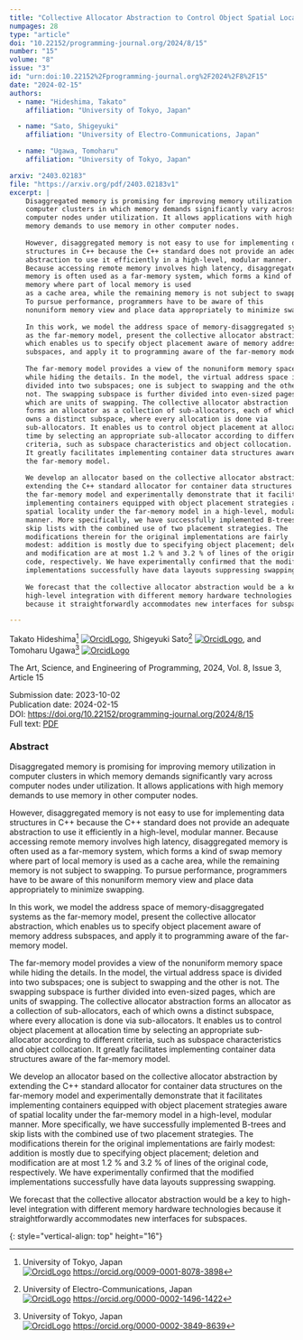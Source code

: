 ```yaml
---
title: "Collective Allocator Abstraction to Control Object Spatial Locality in C++"
numpages: 28
type: "article"
doi: "10.22152/programming-journal.org/2024/8/15"
number: "15"
volume: "8"
issue: "3"
id: "urn:doi:10.22152%2Fprogramming-journal.org%2F2024%2F8%2F15"
date: "2024-02-15"
authors: 
  - name: "Hideshima, Takato"
    affiliation: "University of Tokyo, Japan"

  - name: "Sato, Shigeyuki"
    affiliation: "University of Electro-Communications, Japan"

  - name: "Ugawa, Tomoharu"
    affiliation: "University of Tokyo, Japan"

arxiv: "2403.02183"
file: "https://arxiv.org/pdf/2403.02183v1"
excerpt: |
    Disaggregated memory is promising for improving memory utilization in
    computer clusters in which memory demands significantly vary across
    computer nodes under utilization. It allows applications with high
    memory demands to use memory in other computer nodes.
    
    However, disaggregated memory is not easy to use for implementing data
    structures in C++ because the C++ standard does not provide an adequate
    abstraction to use it efficiently in a high-level, modular manner.
    Because accessing remote memory involves high latency, disaggregated
    memory is often used as a far-memory system, which forms a kind of swap
    memory where part of local memory is used
    as a cache area, while the remaining memory is not subject to swapping.
    To pursue performance, programmers have to be aware of this
    nonuniform memory view and place data appropriately to minimize swapping.
    
    In this work, we model the address space of memory-disaggregated systems
    as the far-memory model, present the collective allocator abstraction,
    which enables us to specify object placement aware of memory address
    subspaces, and apply it to programming aware of the far-memory model.
    
    The far-memory model provides a view of the nonuniform memory space
    while hiding the details. In the model, the virtual address space is
    divided into two subspaces; one is subject to swapping and the other is
    not. The swapping subspace is further divided into even-sized pages,
    which are units of swapping. The collective allocator abstraction
    forms an allocator as a collection of sub-allocators, each of which
    owns a distinct subspace, where every allocation is done via
    sub-allocators. It enables us to control object placement at allocation
    time by selecting an appropriate sub-allocator according to different
    criteria, such as subspace characteristics and object collocation.
    It greatly facilitates implementing container data structures aware of
    the far-memory model.
    
    We develop an allocator based on the collective allocator abstraction by
    extending the C++ standard allocator for container data structures on
    the far-memory model and experimentally demonstrate that it facilitates
    implementing containers equipped with object placement strategies aware of
    spatial locality under the far-memory model in a high-level, modular
    manner. More specifically, we have successfully implemented B-trees and
    skip lists with the combined use of two placement strategies. The
    modifications therein for the original implementations are fairly
    modest: addition is mostly due to specifying object placement; deletion
    and modification are at most 1.2 % and 3.2 % of lines of the original
    code, respectively. We have experimentally confirmed that the modified
    implementations successfully have data layouts suppressing swapping.
    
    We forecast that the collective allocator abstraction would be a key to
    high-level integration with different memory hardware technologies
    because it straightforwardly accommodates new interfaces for subspaces.

---
```

Takato Hideshima[^1] [![OrcidLogo]](https://orcid.org/0009-0001-8078-3898), Shigeyuki Sato[^2] [![OrcidLogo]](https://orcid.org/0000-0002-1496-1422), and Tomoharu Ugawa[^3] [![OrcidLogo]](https://orcid.org/0000-0002-3849-8639)

The Art, Science, and Engineering of Programming, 2024, Vol. 8, Issue 3, Article 15

Submission date: 2023-10-02  
Publication date: 2024-02-15  
DOI: <https://doi.org/10.22152/programming-journal.org/2024/8/15>  
Full text: [PDF](https://arxiv.org/pdf/2403.02183v1)  


### Abstract

Disaggregated memory is promising for improving memory utilization in
computer clusters in which memory demands significantly vary across
computer nodes under utilization. It allows applications with high
memory demands to use memory in other computer nodes.

However, disaggregated memory is not easy to use for implementing data
structures in C++ because the C++ standard does not provide an adequate
abstraction to use it efficiently in a high-level, modular manner.
Because accessing remote memory involves high latency, disaggregated
memory is often used as a far-memory system, which forms a kind of swap
memory where part of local memory is used
as a cache area, while the remaining memory is not subject to swapping.
To pursue performance, programmers have to be aware of this
nonuniform memory view and place data appropriately to minimize swapping.

In this work, we model the address space of memory-disaggregated systems
as the far-memory model, present the collective allocator abstraction,
which enables us to specify object placement aware of memory address
subspaces, and apply it to programming aware of the far-memory model.

The far-memory model provides a view of the nonuniform memory space
while hiding the details. In the model, the virtual address space is
divided into two subspaces; one is subject to swapping and the other is
not. The swapping subspace is further divided into even-sized pages,
which are units of swapping. The collective allocator abstraction
forms an allocator as a collection of sub-allocators, each of which
owns a distinct subspace, where every allocation is done via
sub-allocators. It enables us to control object placement at allocation
time by selecting an appropriate sub-allocator according to different
criteria, such as subspace characteristics and object collocation.
It greatly facilitates implementing container data structures aware of
the far-memory model.

We develop an allocator based on the collective allocator abstraction by
extending the C++ standard allocator for container data structures on
the far-memory model and experimentally demonstrate that it facilitates
implementing containers equipped with object placement strategies aware of
spatial locality under the far-memory model in a high-level, modular
manner. More specifically, we have successfully implemented B-trees and
skip lists with the combined use of two placement strategies. The
modifications therein for the original implementations are fairly
modest: addition is mostly due to specifying object placement; deletion
and modification are at most 1.2 % and 3.2 % of lines of the original
code, respectively. We have experimentally confirmed that the modified
implementations successfully have data layouts suppressing swapping.

We forecast that the collective allocator abstraction would be a key to
high-level integration with different memory hardware technologies
because it straightforwardly accommodates new interfaces for subspaces.


[^1]: University of Tokyo, Japan  
    [![OrcidLogo]](https://orcid.org/0009-0001-8078-3898) <https://orcid.org/0009-0001-8078-3898>

[^2]: University of Electro-Communications, Japan  
    [![OrcidLogo]](https://orcid.org/0000-0002-1496-1422) <https://orcid.org/0000-0002-1496-1422>

[^3]: University of Tokyo, Japan  
    [![OrcidLogo]](https://orcid.org/0000-0002-3849-8639) <https://orcid.org/0000-0002-3849-8639>


[OrcidLogo]: /assets/images/orcid.svg "Orcid Logo"
{: style="vertical-align: top" height="16"}
